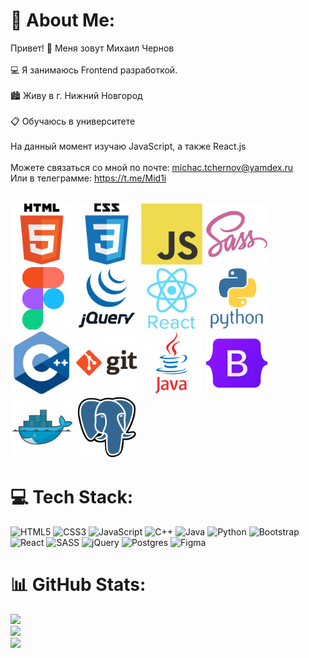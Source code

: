 # 💫 About Me:
Привет! 👋 Меня зовут Михаил Чернов<br><br>💻 Я занимаюсь Frontend разработкой.<br><br>🏙 Живу в г. Нижний Новгород<br><br>📋 Обучаюсь в университете<br><br>На данный момент изучаю JavaScript, а также React.js<br><br>Можете связаться со мной по почте: michac.tchernov@yamdex.ru<br>Или в телеграмме: https://t.me/Mid1i<br><br>

<p display="flex">
  <img src="https://github.com/devicons/devicon/blob/master/icons/html5/html5-original-wordmark.svg" width="100" height="100" />
  <img src="https://github.com/devicons/devicon/blob/master/icons/css3/css3-original-wordmark.svg" width="100" height="100" />
  <img src="https://github.com/devicons/devicon/blob/master/icons/javascript/javascript-original.svg" width="100" height="100" />
  <img src="https://github.com/devicons/devicon/blob/master/icons/sass/sass-original.svg" width="100" height="100" />
  <img src="https://github.com/devicons/devicon/blob/master/icons/figma/figma-original.svg" width="100" height="100" />
  <img src="https://github.com/devicons/devicon/blob/master/icons/jquery/jquery-original-wordmark.svg" width="100" height="100" />
  <img src="https://github.com/devicons/devicon/blob/master/icons/react/react-original-wordmark.svg" width="100" height="100" />
  <img src="https://github.com/devicons/devicon/blob/master/icons/python/python-original-wordmark.svg" width="100" height="100" />
  <img src="https://github.com/devicons/devicon/blob/master/icons/cplusplus/cplusplus-original.svg" width="100" height="100" />
  <img src="https://github.com/devicons/devicon/blob/master/icons/git/git-original-wordmark.svg" width="100" height="100" />
  <img src="https://github.com/devicons/devicon/blob/master/icons/java/java-original-wordmark.svg" width="100" height="100" />
  <img src="https://github.com/devicons/devicon/blob/master/icons/bootstrap/bootstrap-original.svg" width="100" height="100" />
  <img src="https://github.com/devicons/devicon/blob/master/icons/docker/docker-original.svg" width="100" height="100" />
  <img src="https://github.com/devicons/devicon/blob/master/icons/postgresql/postgresql-original.svg" width="100" height="100" />
</p>


# 💻 Tech Stack:
![HTML5](https://img.shields.io/badge/html5-%23E34F26.svg?style=flat&logo=html5&logoColor=white) ![CSS3](https://img.shields.io/badge/css3-%231572B6.svg?style=flat&logo=css3&logoColor=white) ![JavaScript](https://img.shields.io/badge/javascript-%23323330.svg?style=flat&logo=javascript&logoColor=%23F7DF1E) ![C++](https://img.shields.io/badge/c++-%2300599C.svg?style=flat&logo=c%2B%2B&logoColor=white) ![Java](https://img.shields.io/badge/java-%23ED8B00.svg?style=flat&logo=java&logoColor=white) ![Python](https://img.shields.io/badge/python-3670A0?style=flat&logo=python&logoColor=ffdd54) ![Bootstrap](https://img.shields.io/badge/bootstrap-%23563D7C.svg?style=flat&logo=bootstrap&logoColor=white) ![React](https://img.shields.io/badge/react-%2320232a.svg?style=flat&logo=react&logoColor=%2361DAFB) ![SASS](https://img.shields.io/badge/SASS-hotpink.svg?style=flat&logo=SASS&logoColor=white) ![jQuery](https://img.shields.io/badge/jquery-%230769AD.svg?style=flat&logo=jquery&logoColor=white) ![Postgres](https://img.shields.io/badge/postgres-%23316192.svg?style=flat&logo=postgresql&logoColor=white) 	![Figma](https://img.shields.io/badge/figma-%23F24E1E.svg?style=flat&logo=figma&logoColor=white)
# 📊 GitHub Stats:
![](https://github-readme-stats.vercel.app/api?username=Mid1i&theme=dark&hide_border=false&include_all_commits=true&count_private=false)<br/>
![](https://github-readme-streak-stats.herokuapp.com/?user=Mid1i&theme=dark&hide_border=false)<br/>
![](https://github-readme-stats.vercel.app/api/top-langs/?username=Mid1i&theme=dark&hide_border=false&include_all_commits=true&count_private=false&layout=compact)

<!-- Proudly created with GPRM ( https://gprm.itsvg.in ) -->
